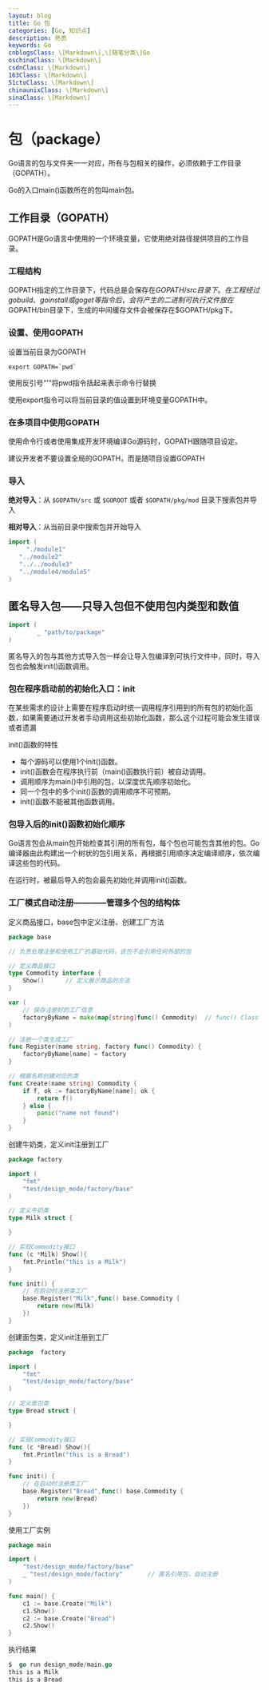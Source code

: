 ```yaml
---
layout: blog
title: Go 包
categories: [Go, 知识点]
description: 熟悉
keywords: Go
cnblogsClass: \[Markdown\],\[随笔分类\]Go
oschinaClass: \[Markdown\]
csdnClass: \[Markdown\]
163Class: \[Markdown\]
51ctoClass: \[Markdown\]
chinaunixClass: \[Markdown\]
sinaClass: \[Markdown\]
---
```


# 包（package）
Go语言的包与文件夹一一对应，所有与包相关的操作，必须依赖于工作目录（GOPATH）。

Go的入口main()函数所在的包叫main包。


## 工作目录（GOPATH）

GOPATH是Go语言中使用的一个环境变量，它使用绝对路径提供项目的工作目录。

### 工程结构
GOPATH指定的工作目录下，代码总是会保存在$GOPATH/src目录下。在工程经过gobuild、go install或go get等指令后，会将产生的二进制可执行文件放在$GOPATH/bin目录下，生成的中间缓存文件会被保存在$GOPATH/pkg下。

### 设置、使用GOPATH
设置当前目录为GOPATH
```
export GOPATH=`pwd`
```
使用反引号“'”将pwd指令括起来表示命令行替换

使用export指令可以将当前目录的值设置到环境变量GOPATH中。

### 在多项目中使用GOPATH
使用命令行或者使用集成开发环境编译Go源码时，GOPATH跟随项目设定。

建议开发者不要设置全局的GOPATH，而是随项目设置GOPATH

### 导入

**绝对导入**：从 `$GOPATH/src` 或 `$GOROOT` 或者 `$GOPATH/pkg/mod` 目录下搜索包并导入

**相对导入**：从当前目录中搜索包并开始导入

```go
import (
	 "./module1"
   "../module2"
   "../../module3"
   "../module4/module5"
)
```




## 匿名导入包——只导入包但不使用包内类型和数值

```go
import (
        _ "path/to/package"
)
```

匿名导入的包与其他方式导入包一样会让导入包编译到可执行文件中，同时，导入包也会触发init()函数调用。


### 包在程序启动前的初始化入口：init
在某些需求的设计上需要在程序启动时统一调用程序引用到的所有包的初始化函数，如果需要通过开发者手动调用这些初始化函数，那么这个过程可能会发生错误或者遗漏

init()函数的特性
- 每个源码可以使用1个init()函数。
- init()函数会在程序执行前（main()函数执行前）被自动调用。
- 调用顺序为main()中引用的包，以深度优先顺序初始化。
- 同一个包中的多个init()函数的调用顺序不可预期。
- init()函数不能被其他函数调用。

### 包导入后的init()函数初始化顺序
Go语言包会从main包开始检查其引用的所有包，每个包也可能包含其他的包。Go编译器由此构建出一个树状的包引用关系，再根据引用顺序决定编译顺序，依次编译这些包的代码。

在运行时，被最后导入的包会最先初始化并调用init()函数。

### 工厂模式自动注册————管理多个包的结构体

定义商品接口，base包中定义注册、创建工厂方法
```go
package base

// 负责处理注册和使用工厂的基础代码，该包不会引用任何外部的包

// 定义商品接口
type Commodity interface {
	Show()		// 定义展示商品的方法
}

var (
	// 保存注册好的工厂信息
	factoryByName = make(map[string]func() Commodity)  // func() Class 调用此函数，创建一个类实例，实现的工厂内部结构体会实现Class接口
)

// 注册一个类生成工厂
func Register(name string, factory func() Commodity) {
	factoryByName[name] = factory
}

// 根据名称创建对应的类
func Create(name string) Commodity {
	if f, ok := factoryByName[name]; ok {
		return f()
	} else {
		panic("name not found")
	}
}
```

创建牛奶类，定义init注册到工厂
```go
package factory

import (
	"fmt"
	"test/design_mode/factory/base"
)

// 定义牛奶类
type Milk struct {

}

// 实现Commodity接口
func (c *Milk) Show(){
	fmt.Println("this is a Milk")
}

func init() {
	// 在启动时注册类工厂
	base.Register("Milk",func() base.Commodity {
		return new(Milk)
	})
}
```

创建面包类，定义init注册到工厂
```go
package  factory

import (
	"fmt"
	"test/design_mode/factory/base"
)

// 定义面包类
type Bread struct {

}

// 实现Commodity接口
func (c *Bread) Show(){
	fmt.Println("this is a Bread")
}

func init() {
	// 在启动时注册类工厂
	base.Register("Bread",func() base.Commodity {
		return new(Bread)
	})
}
```

使用工厂实例
```go
package main

import (
	"test/design_mode/factory/base"
	_ "test/design_mode/factory"       // 匿名引用包，自动注册
)

func main() {
	c1 := base.Create("Milk")
	c1.Show()
	c2 := base.Create("Bread")
	c2.Show()
}
```
执行结果
```go
$  go run design_mode/main.go 
this is a Milk
this is a Bread
```
